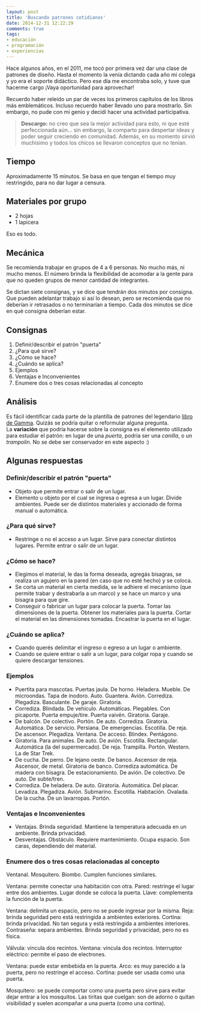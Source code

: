 ```yaml
---
layout: post
title: 'Buscando patrones cotidianos'
date: 2014-12-31 12:22:29
comments: true
tags:
- educación
- programación
- experiencias
---
```


Hace algunos años, en el 2011, me tocó por primera vez dar una clase de patrones de diseño. Hasta el momento la venía dictando cada año mi colega y yo era el soporte didáctico. Pero ese día me encontraba solo, y tuve que hacerme cargo ¡Vaya oportunidad para aprovechar!

Recuerdo haber releído un par de veces los primeros capítulos de los libros más emblemáticos. Incluso recuerdo haber llevado uno para mostrarlo. Sin embargo, no pude con mi genio y decidí hacer una actividad participativa.

> **Descargo:** no creo que sea la mejor actividad para esto, ni que esté perfeccionada aún... sin embargo, la comparto para despertar ideas y poder seguir creciendo en comunidad. Además, en su momento sirvió muchísimo y todos los chicos se llevaron conceptos que no tenían.

## Tiempo

Aproximadamente 15 minutos. Se basa en que tengan el tiempo muy restringido, para no dar lugar a censura.

## Materiales por grupo

* 2 hojas
* 1 lapicera

Eso es todo.

## Mecánica

Se recomienda trabajar en grupos de 4 a 6 personas. No mucho más, ni mucho menos. El número brinda la flexibilidad de acomodar a la gente para que no queden grupos de menor cantidad de integrantes.

Se dictan siete consignas, y se dice que tendrán dos minutos por consigna. Que pueden adelantar trabajo si así lo desean, pero se recomienda que no deberían ir retrasados o no terminarían a tiempo. Cada dos minutos se dice en qué consigna deberían estar.

## Consignas

1. Definir/describir el patrón "puerta"
2. ¿Para qué sirve?
3. ¿Cómo se hace?
4. ¿Cuándo se aplica?
5. Ejemplos
6. Ventajas e Inconvenientes
7. Enumere dos o tres cosas relacionadas al concepto

## Análisis

Es fácil identificar cada parte de la plantilla de patrones del legendario [libro de Gamma][gof]. Quizás se podría quitar o reformular alguna pregunta.  
La **variación** que podría hacerse sobre la consigna es el elemento utilizado para estudiar el patrón: en lugar de una *puerta*, podría ser una *canilla*, o un *trampolín*. No se debe ser conservador en este aspecto :)

## Algunas respuestas

### Definir/describir el patrón "puerta"

- Objeto que permite entrar o salir de un lugar.
- Elemento u objeto por el cual se ingresa o egresa a un lugar. Divide ambientes. Puede ser de distintos materiales y accionado de forma manual o automática.

### ¿Para qué sirve?

- Restringe o no el acceso a un lugar. Sirve para conectar distintos lugares. Permite entrar o salir de un lugar.

### ¿Cómo se hace?

- Elegimos el material, le das la forma deseada, agregás bisagras, se realiza un agujero en la pared (en caso que no esté hecho) y se coloca.
- Se corta un material en cierta medida, se le adhiere el mecanismo (que permite trabar y destrabarla a un marco) y se hace un marco y una bisagra para que gire.
- Conseguir o fabricar un lugar para colocar la puerta. Tomar las dimensiones de la puerta. Obtener los materiales para la puerta. Cortar el material en las dimensiones tomadas. Encastrar la puerta en el lugar.

### ¿Cuándo se aplica?

- Cuando querés delimitar el ingreso o egreso a un lugar o ambiente.
- Cuando se quiere entrar o salir a un lugar, para colgar ropa y cuando se quiere descargar tensiones.

### Ejemplos

- Puertita para mascotas. Puertas jaula. De horno. Heladera. Mueble. De microondas. Tapa de inodoro. Auto. Guantera. Avión. Corrediza. Plegadiza. Basculante. De garaje. Giratoria.
- Corrediza. Blindada. De vehículo. Automáticas. Plegables. Con picaporte. Puerta empuje/tire. Puerta vaivén. Giratoria. Garaje.
- De balcón. De colectivo. Portón. De auto. Corrediza. Giratoria. Automática. De servicio. Persiana. De emergencias. Escotilla. De reja. De ascensor. Plegadiza. Ventana. De acceso. Blindex. Pentágono.
- Giratoria. Para animales. De auto. De avión. Escotilla. Rectangular. Automática (la del supermercado). De reja. Trampilla. Portón. Western. La de Star Trek.
- De cucha. De perro. De lejano oeste. De banco. Ascensor de reja. Ascensor, de metal. Giratoria de banco. Corrediza automática. De madera con bisagra. De estacionamiento. De avión. De colectivo. De auto. De subte/tren.
- Corrediza. De heladera. De auto. Giratoria. Automática. Del placar. Levadiza. Plegadiza. Avión. Submarino. Escotilla. Habitación. Ovalada. De la cucha. De un lavarropas. Portón.

### Ventajas e Inconvenientes

- Ventajas. Brinda seguridad. Mantiene la temperatura adecuada en un ambiente. Brinda privacidad.
- Desventajas. Obstáculo. Requiere mantenimiento. Ocupa espacio. Son caras, dependiendo del material.

### Enumere dos o tres cosas relacionadas al concepto

Ventanal. Mosquitero. Biombo. Cumplen funciones similares.

Ventana: permite conectar una habitación con otra.
Pared: restringe el lugar entre dos ambientes. Lugar donde se coloca la puerta.
Llave: complementa la función de la puerta.

Ventana: delimita un espacio, pero no se puede ingresar por la misma.
Reja: brinda seguridad pero está restringida a ambientes exteriores.
Cortina: brinda privacidad. No tan segura y está restringida a ambientes interiores.
Contraseña: separa ambientes. Brinda seguridad y privacidad, pero no es física.

Válvula: vincula dos recintos.
Ventana: vincula dos recintos.
Interruptor eléctrico: permite el paso de electrones.

Ventana: puede estar embebida en la puerta.
Arco: es muy parecido a la puerta, pero no restringe el acceso.
Cortina: puede ser usada como una puerta.

Mosquitero: se puede comportar como una puerta pero sirve para evitar dejar entrar a los mosquitos.
Las tiritas que cuelgan: son de adorno o quitan visibilidad y suelen acompañar a una puerta (como una cortina).

[gof]: http://www.amazon.com/Design-Patterns-Elements-Reusable-Object-Oriented-ebook/dp/B000SEIBB8